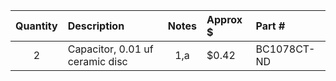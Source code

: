 
|	Quantity	|	Description	|	Notes     	|	Approx $	 |	Part #	|
|:---------:|:-----------	|:-----------:|:-----------|:------------	|
|	2	|	Capacitor, 0.01 uf ceramic disc	|	1,a	|	$0.42	|	BC1078CT-ND	|
